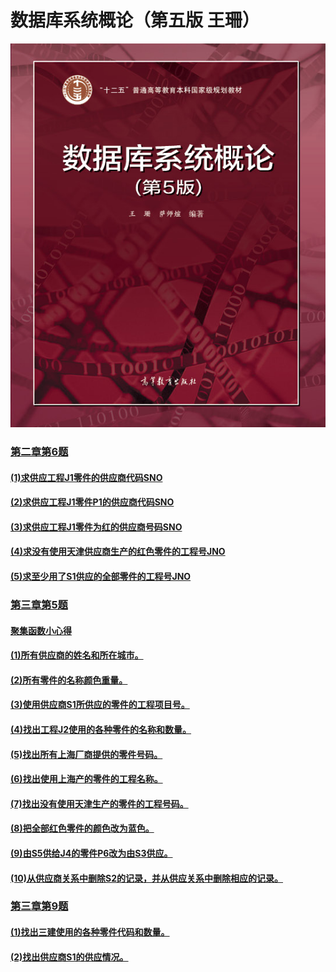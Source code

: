 # 数据库系统概论（第五版 王珊）
[![picture](https://raw.githubusercontent.com/ljm0451/MyDatabase/master/database.jpg)](http://www.hep.com.cn/book/details?uuid=bae52acd-15ae-1000-bd5e-d52640b36cd2 "点击查看本书详情及购买")

### [第二章第6题](https://github.com/ljm0451/MyDatabase/tree/master/SPJ%E8%AF%BE%E6%9C%AC%E4%B9%A0%E9%A2%98/%E7%AC%AC%E4%BA%8C%E7%AB%A0%E7%AC%AC%E5%85%AD%E9%A2%98#%E7%AC%AC%E4%BA%8C%E7%AB%A0%E7%AC%AC6%E9%A2%98)

#### [(1)求供应工程J1零件的供应商代码SNO](https://github.com/ljm0451/MyDatabase/tree/master/SPJ%E8%AF%BE%E6%9C%AC%E4%B9%A0%E9%A2%98/%E7%AC%AC%E4%BA%8C%E7%AB%A0%E7%AC%AC%E5%85%AD%E9%A2%98#1%E6%B1%82%E4%BE%9B%E5%BA%94%E5%B7%A5%E7%A8%8Bj1%E9%9B%B6%E4%BB%B6%E7%9A%84%E4%BE%9B%E5%BA%94%E5%95%86%E4%BB%A3%E7%A0%81sno)

#### [(2)求供应工程J1零件P1的供应商代码SNO](https://github.com/ljm0451/MyDatabase/tree/master/SPJ%E8%AF%BE%E6%9C%AC%E4%B9%A0%E9%A2%98/%E7%AC%AC%E4%BA%8C%E7%AB%A0%E7%AC%AC%E5%85%AD%E9%A2%98#2%E6%B1%82%E4%BE%9B%E5%BA%94%E5%B7%A5%E7%A8%8Bj1%E9%9B%B6%E4%BB%B6p1%E7%9A%84%E4%BE%9B%E5%BA%94%E5%95%86%E4%BB%A3%E7%A0%81sno)

#### [(3)求供应工程J1零件为红的供应商号码SNO](https://github.com/ljm0451/MyDatabase/tree/master/SPJ%E8%AF%BE%E6%9C%AC%E4%B9%A0%E9%A2%98/%E7%AC%AC%E4%BA%8C%E7%AB%A0%E7%AC%AC%E5%85%AD%E9%A2%98#3%E6%B1%82%E4%BE%9B%E5%BA%94%E5%B7%A5%E7%A8%8Bj1%E9%9B%B6%E4%BB%B6%E4%B8%BA%E7%BA%A2%E7%9A%84%E4%BE%9B%E5%BA%94%E5%95%86%E5%8F%B7%E7%A0%81sno)

#### [(4)求没有使用天津供应商生产的红色零件的工程号JNO](https://github.com/ljm0451/MyDatabase/tree/master/SPJ%E8%AF%BE%E6%9C%AC%E4%B9%A0%E9%A2%98/%E7%AC%AC%E4%BA%8C%E7%AB%A0%E7%AC%AC%E5%85%AD%E9%A2%98#4%E6%B1%82%E6%B2%A1%E6%9C%89%E4%BD%BF%E7%94%A8%E5%A4%A9%E6%B4%A5%E4%BE%9B%E5%BA%94%E5%95%86%E7%94%9F%E4%BA%A7%E7%9A%84%E7%BA%A2%E8%89%B2%E9%9B%B6%E4%BB%B6%E7%9A%84%E5%B7%A5%E7%A8%8B%E5%8F%B7jno)

#### [(5)求至少用了S1供应的全部零件的工程号JNO](https://github.com/ljm0451/MyDatabase/tree/master/SPJ%E8%AF%BE%E6%9C%AC%E4%B9%A0%E9%A2%98/%E7%AC%AC%E4%BA%8C%E7%AB%A0%E7%AC%AC%E5%85%AD%E9%A2%98#5%E6%B1%82%E8%87%B3%E5%B0%91%E7%94%A8%E4%BA%86s1%E4%BE%9B%E5%BA%94%E7%9A%84%E5%85%A8%E9%83%A8%E9%9B%B6%E4%BB%B6%E7%9A%84%E5%B7%A5%E7%A8%8B%E5%8F%B7jno)

### [第三章第5题](https://github.com/ljm0451/MyDatabase/tree/master/SPJ%E8%AF%BE%E6%9C%AC%E4%B9%A0%E9%A2%98/%E7%AC%AC%E4%B8%89%E7%AB%A0%E7%AC%AC%E4%BA%94%E9%A2%98#%E7%AC%AC%E4%B8%89%E7%AB%A0%E7%AC%AC5%E9%A2%98)

#### [聚集函数小心得](https://github.com/ljm0451/MyDatabase/tree/master/SPJ%E8%AF%BE%E6%9C%AC%E4%B9%A0%E9%A2%98/%E7%AC%AC%E4%B8%89%E7%AB%A0%E7%AC%AC%E4%BA%94%E9%A2%98#%E5%AF%B9%E6%AF%944%E9%A2%98%E7%90%86%E8%A7%A3%E8%81%9A%E9%9B%86%E5%87%BD%E6%95%B0%E7%9A%84%E4%BD%BF%E7%94%A8%E5%81%9Ademo%E6%B5%8B%E8%AF%95%E5%A6%82%E4%B8%8B)

#### [(1)所有供应商的姓名和所在城市。](https://github.com/ljm0451/MyDatabase/tree/master/SPJ%E8%AF%BE%E6%9C%AC%E4%B9%A0%E9%A2%98/%E7%AC%AC%E4%B8%89%E7%AB%A0%E7%AC%AC%E4%BA%94%E9%A2%98#1%E6%89%80%E6%9C%89%E4%BE%9B%E5%BA%94%E5%95%86%E7%9A%84%E5%A7%93%E5%90%8D%E5%92%8C%E6%89%80%E5%9C%A8%E5%9F%8E%E5%B8%82)

#### [(2)所有零件的名称颜色重量。](https://github.com/ljm0451/MyDatabase/tree/master/SPJ%E8%AF%BE%E6%9C%AC%E4%B9%A0%E9%A2%98/%E7%AC%AC%E4%B8%89%E7%AB%A0%E7%AC%AC%E4%BA%94%E9%A2%98#2%E6%89%80%E6%9C%89%E9%9B%B6%E4%BB%B6%E7%9A%84%E5%90%8D%E7%A7%B0%E9%A2%9C%E8%89%B2%E9%87%8D%E9%87%8F)

#### [(3)使用供应商S1所供应的零件的工程项目号。](https://github.com/ljm0451/MyDatabase/tree/master/SPJ%E8%AF%BE%E6%9C%AC%E4%B9%A0%E9%A2%98/%E7%AC%AC%E4%B8%89%E7%AB%A0%E7%AC%AC%E4%BA%94%E9%A2%98#3%E4%BD%BF%E7%94%A8%E4%BE%9B%E5%BA%94%E5%95%86s1%E6%89%80%E4%BE%9B%E5%BA%94%E7%9A%84%E9%9B%B6%E4%BB%B6%E7%9A%84%E5%B7%A5%E7%A8%8B%E9%A1%B9%E7%9B%AE%E5%8F%B7)

#### [(4)找出工程J2使用的各种零件的名称和数量。](https://github.com/ljm0451/MyDatabase/tree/master/SPJ%E8%AF%BE%E6%9C%AC%E4%B9%A0%E9%A2%98/%E7%AC%AC%E4%B8%89%E7%AB%A0%E7%AC%AC%E4%BA%94%E9%A2%98#4%E6%89%BE%E5%87%BA%E5%B7%A5%E7%A8%8Bj2%E4%BD%BF%E7%94%A8%E7%9A%84%E5%90%84%E7%A7%8D%E9%9B%B6%E4%BB%B6%E7%9A%84%E5%90%8D%E7%A7%B0%E5%92%8C%E6%95%B0%E9%87%8F)

#### [(5)找出所有上海厂商提供的零件号码。](https://github.com/ljm0451/MyDatabase/tree/master/SPJ%E8%AF%BE%E6%9C%AC%E4%B9%A0%E9%A2%98/%E7%AC%AC%E4%B8%89%E7%AB%A0%E7%AC%AC%E4%BA%94%E9%A2%98#5%E6%89%BE%E5%87%BA%E6%89%80%E6%9C%89%E4%B8%8A%E6%B5%B7%E5%8E%82%E5%95%86%E6%8F%90%E4%BE%9B%E7%9A%84%E9%9B%B6%E4%BB%B6%E5%8F%B7%E7%A0%81)

#### [(6)找出使用上海产的零件的工程名称。](https://github.com/ljm0451/MyDatabase/tree/master/SPJ%E8%AF%BE%E6%9C%AC%E4%B9%A0%E9%A2%98/%E7%AC%AC%E4%B8%89%E7%AB%A0%E7%AC%AC%E4%BA%94%E9%A2%98#6%E6%89%BE%E5%87%BA%E4%BD%BF%E7%94%A8%E4%B8%8A%E6%B5%B7%E4%BA%A7%E7%9A%84%E9%9B%B6%E4%BB%B6%E7%9A%84%E5%B7%A5%E7%A8%8B%E5%90%8D%E7%A7%B0)

#### [(7)找出没有使用天津生产的零件的工程号码。](https://github.com/ljm0451/MyDatabase/tree/master/SPJ%E8%AF%BE%E6%9C%AC%E4%B9%A0%E9%A2%98/%E7%AC%AC%E4%B8%89%E7%AB%A0%E7%AC%AC%E4%BA%94%E9%A2%98#7%E6%89%BE%E5%87%BA%E6%B2%A1%E6%9C%89%E4%BD%BF%E7%94%A8%E5%A4%A9%E6%B4%A5%E7%94%9F%E4%BA%A7%E7%9A%84%E9%9B%B6%E4%BB%B6%E7%9A%84%E5%B7%A5%E7%A8%8B%E5%8F%B7%E7%A0%81)

#### [(8)把全部红色零件的颜色改为蓝色。](https://github.com/ljm0451/MyDatabase/tree/master/SPJ%E8%AF%BE%E6%9C%AC%E4%B9%A0%E9%A2%98/%E7%AC%AC%E4%B8%89%E7%AB%A0%E7%AC%AC%E4%BA%94%E9%A2%98#8%E6%8A%8A%E5%85%A8%E9%83%A8%E7%BA%A2%E8%89%B2%E9%9B%B6%E4%BB%B6%E7%9A%84%E9%A2%9C%E8%89%B2%E6%94%B9%E4%B8%BA%E8%93%9D%E8%89%B2)

#### [(9)由S5供给J4的零件P6改为由S3供应。](https://github.com/ljm0451/MyDatabase/tree/master/SPJ%E8%AF%BE%E6%9C%AC%E4%B9%A0%E9%A2%98/%E7%AC%AC%E4%B8%89%E7%AB%A0%E7%AC%AC%E4%BA%94%E9%A2%98#9%E7%94%B1s5%E4%BE%9B%E7%BB%99j4%E7%9A%84%E9%9B%B6%E4%BB%B6p6%E6%94%B9%E4%B8%BA%E7%94%B1s3%E4%BE%9B%E5%BA%94)

#### [(10)从供应商关系中删除S2的记录，并从供应关系中删除相应的记录。](https://github.com/ljm0451/MyDatabase/tree/master/SPJ%E8%AF%BE%E6%9C%AC%E4%B9%A0%E9%A2%98/%E7%AC%AC%E4%B8%89%E7%AB%A0%E7%AC%AC%E4%BA%94%E9%A2%98#10%E4%BB%8E%E4%BE%9B%E5%BA%94%E5%95%86%E5%85%B3%E7%B3%BB%E4%B8%AD%E5%88%A0%E9%99%A4s2%E7%9A%84%E8%AE%B0%E5%BD%95%E5%B9%B6%E4%BB%8E%E4%BE%9B%E5%BA%94%E5%85%B3%E7%B3%BB%E4%B8%AD%E5%88%A0%E9%99%A4%E7%9B%B8%E5%BA%94%E7%9A%84%E8%AE%B0%E5%BD%95)

### [第三章第9题](https://github.com/ljm0451/MyDatabase/tree/master/SPJ%E8%AF%BE%E6%9C%AC%E4%B9%A0%E9%A2%98/%E7%AC%AC%E4%B8%89%E7%AB%A0%E7%AC%AC%E4%B9%9D%E9%A2%98%E2%80%94%E8%A7%86%E5%9B%BE#%E7%AC%AC%E4%B8%89%E7%AB%A0%E7%AC%AC9%E9%A2%98)

#### [(1)找出三建使用的各种零件代码和数量。](https://github.com/ljm0451/MyDatabase/tree/master/SPJ%E8%AF%BE%E6%9C%AC%E4%B9%A0%E9%A2%98/%E7%AC%AC%E4%B8%89%E7%AB%A0%E7%AC%AC%E4%B9%9D%E9%A2%98%E2%80%94%E8%A7%86%E5%9B%BE#1%E6%89%BE%E5%87%BA%E4%B8%89%E5%BB%BA%E4%BD%BF%E7%94%A8%E7%9A%84%E5%90%84%E7%A7%8D%E9%9B%B6%E4%BB%B6%E4%BB%A3%E7%A0%81%E5%92%8C%E6%95%B0%E9%87%8F)

#### [(2)找出供应商S1的供应情况。](https://github.com/ljm0451/MyDatabase/tree/master/SPJ%E8%AF%BE%E6%9C%AC%E4%B9%A0%E9%A2%98/%E7%AC%AC%E4%B8%89%E7%AB%A0%E7%AC%AC%E4%B9%9D%E9%A2%98%E2%80%94%E8%A7%86%E5%9B%BE#2%E6%89%BE%E5%87%BA%E4%BE%9B%E5%BA%94%E5%95%86s1%E7%9A%84%E4%BE%9B%E5%BA%94%E6%83%85%E5%86%B5)










